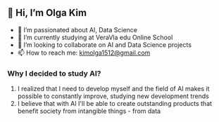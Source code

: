 ## 👋 Hi, I’m Olga Kim
- 👀 I’m passionated about AI, Data Science
- 🌱 I’m currently studying at VeraVla edu Online School
- 💞️ I’m looking to collaborate on AI and Data Science projects
- 📫 How to reach me: kimolga1512@gmail.com

### Why I decided to study AI?
1. I realized that I need to develop myself and the field of AI makes it possible to constantly improve, studying new development trends
2. I believe that with AI I'll be able to create outstanding products that benefit society from intangible things - from data

<!---
olga1590/olga1590 is a ✨ special ✨ repository because its `README.md` (this file) appears on your GitHub profile.
You can click the Preview link to take a look at your changes.
--->
